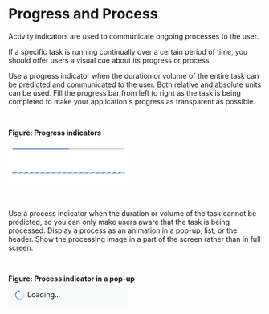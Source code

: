 # Progress and Process



Activity indicators are used to communicate ongoing processes to the user.

If a specific task is running continually over a certain period of time, you should offer users a visual cue about its progress or process.

Use a progress indicator when the duration or volume of the entire task can be predicted and communicated to the user. Both relative and absolute units can be used. Fill the progress bar from left to right as the task is being completed to make your application's progress as transparent as possible.

 

**Figure: Progress indicators**  
<img alt="" height="96" src="media/tizen-lite-ux-design-guide_designlibrary_v1.1_140922_core_29.png" width="240" />

 

Use a process indicator when the duration or volume of the task cannot be predicted, so you can only make users aware that the task is being processed. Display a process as an animation in a pop-up, list, or the header. Show the processing image in a part of the screen rather than in full screen.

 

**Figure: Process indicator in a pop-up**  
<img alt="" height="48" src="media/tizen-lite-ux-design-guide_designlibrary_v1.1_140922_core_30.png" width="240" />
